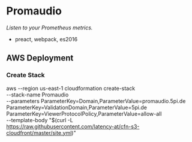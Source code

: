 # Promaudio
*Listen to your Prometheus metrics.*

- preact, webpack, es2016

## AWS Deployment
### Create Stack
aws --region us-east-1 cloudformation create-stack \
  --stack-name Promaudio \
  --parameters ParameterKey=Domain,ParameterValue=promaudio.5pi.de \
    ParameterKey=ValidationDomain,ParameterValue=5pi.de \
    ParameterKey=ViewerProtocolPolicy,ParameterValue=allow-all \
  --template-body "$(curl -L \
    https://raw.githubusercontent.com/latency-at/cfn-s3-cloudfront/master/site.yml)"
